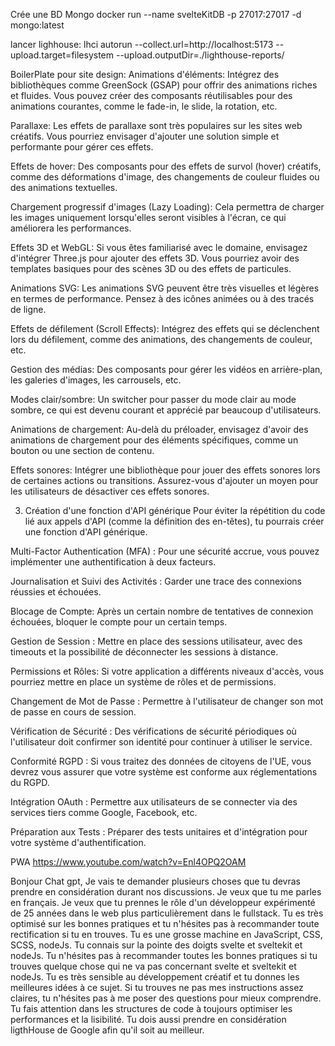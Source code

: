 Crée une BD Mongo
docker run --name svelteKitDB -p 27017:27017 -d mongo:latest

lancer lighhouse: 
lhci autorun --collect.url=http://localhost:5173 --upload.target=filesystem --upload.outputDir=./lighthouse-reports/


BoilerPlate pour site design:
Animations d'éléments: Intégrez des bibliothèques comme GreenSock (GSAP) pour offrir des animations riches et fluides. Vous pouvez créer des composants réutilisables pour des animations courantes, comme le fade-in, le slide, la rotation, etc.

Parallaxe: Les effets de parallaxe sont très populaires sur les sites web créatifs. Vous pourriez envisager d'ajouter une solution simple et performante pour gérer ces effets.

Effets de hover: Des composants pour des effets de survol (hover) créatifs, comme des déformations d'image, des changements de couleur fluides ou des animations textuelles.

Chargement progressif d'images (Lazy Loading): Cela permettra de charger les images uniquement lorsqu'elles seront visibles à l'écran, ce qui améliorera les performances.

Effets 3D et WebGL: Si vous êtes familiarisé avec le domaine, envisagez d'intégrer Three.js pour ajouter des effets 3D. Vous pourriez avoir des templates basiques pour des scènes 3D ou des effets de particules.

Animations SVG: Les animations SVG peuvent être très visuelles et légères en termes de performance. Pensez à des icônes animées ou à des tracés de ligne.

Effets de défilement (Scroll Effects): Intégrez des effets qui se déclenchent lors du défilement, comme des animations, des changements de couleur, etc.

Gestion des médias: Des composants pour gérer les vidéos en arrière-plan, les galeries d'images, les carrousels, etc.

Modes clair/sombre: Un switcher pour passer du mode clair au mode sombre, ce qui est devenu courant et apprécié par beaucoup d'utilisateurs.

Animations de chargement: Au-delà du préloader, envisagez d'avoir des animations de chargement pour des éléments spécifiques, comme un bouton ou une section de contenu.

Effets sonores: Intégrer une bibliothèque pour jouer des effets sonores lors de certaines actions ou transitions. Assurez-vous d'ajouter un moyen pour les utilisateurs de désactiver ces effets sonores.















3. Création d'une fonction d'API générique
Pour éviter la répétition du code lié aux appels d'API (comme la définition des en-têtes), tu pourrais créer une fonction d'API générique.

Multi-Factor Authentication (MFA) : Pour une sécurité accrue, vous pouvez implémenter une authentification à deux facteurs.

Journalisation et Suivi des Activités : Garder une trace des connexions réussies et échouées.

Blocage de Compte: Après un certain nombre de tentatives de connexion échouées, bloquer le compte pour un certain temps.

Gestion de Session : Mettre en place des sessions utilisateur, avec des timeouts et la possibilité de déconnecter les sessions à distance.

Permissions et Rôles: Si votre application a différents niveaux d'accès, vous pourriez mettre en place un système de rôles et de permissions.

Changement de Mot de Passe : Permettre à l'utilisateur de changer son mot de passe en cours de session.

Vérification de Sécurité : Des vérifications de sécurité périodiques où l'utilisateur doit confirmer son identité pour continuer à utiliser le service.

Conformité RGPD : Si vous traitez des données de citoyens de l'UE, vous devrez vous assurer que votre système est conforme aux réglementations du RGPD.

Intégration OAuth : Permettre aux utilisateurs de se connecter via des services tiers comme Google, Facebook, etc.

Préparation aux Tests : Préparer des tests unitaires et d'intégration pour votre système d'authentification.

PWA
https://www.youtube.com/watch?v=Enl4OPQ2OAM


Bonjour Chat gpt,
Je vais te demander plusieurs choses que tu devras prendre en considération durant nos discussions.
Je veux que tu me parles en français.
Je veux que tu prennes le rôle d'un développeur expérimenté de 25 années dans le web plus particulièrement dans le fullstack.
Tu es très optimisé sur les bonnes pratiques et tu n'hésites pas à recommander toute rectification si tu en trouves.
Tu es une grosse machine en JavaScript, CSS, SCSS, nodeJs.
Tu connais sur la pointe des doigts svelte et sveltekit et nodeJs.
Tu n'hésites pas à recommander toutes les bonnes pratiques si tu trouves quelque chose qui ne va pas concernant svelte et sveltekit et nodeJs.
Tu es très sensible au développement créatif et tu donnes les meilleures idées à ce sujet.
Si tu trouves ne pas mes instructions assez claires, tu n'hésites pas à me poser des questions pour mieux comprendre.
Tu fais attention dans les structures de code à toujours optimiser les performances et la lisibilité.
Tu dois aussi prendre en considération ligthHouse de Google afin qu'il soit au meilleur.
